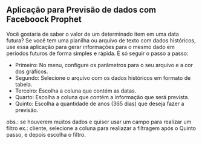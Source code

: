## Aplicação para Previsão de dados com Faceboock Prophet

Você gostaria de saber o valor de um determinado item em uma data futura?
Se você tem uma planilha ou arquivo de texto com dados históricos, use essa
aplicação para gerar informações para o mesmo dado em períodos futuros de forma
simples e rápida. É só seguir o passo a passo:

- Primeiro: No menu, configure os parâmetros para o seu arquivo e a cor dos gráficos.
- Segundo: Selecione o arquivo com os dados históricos em formato de tabela.
- Terceiro: Escolha a coluna que contém as datas.
- Quarto: Escolha a coluna que contém a informação que será prevista.
- Quinto: Escolha a quantidade de anos (365 dias) que deseja fazer a previsão.

obs.: se houverem muitos dados e quiser usar um campo para realizar um filtro ex.: cliente,
selecione a coluna para realiazar a filtragem após o Quinto passo, e depois escolha o filtro.
